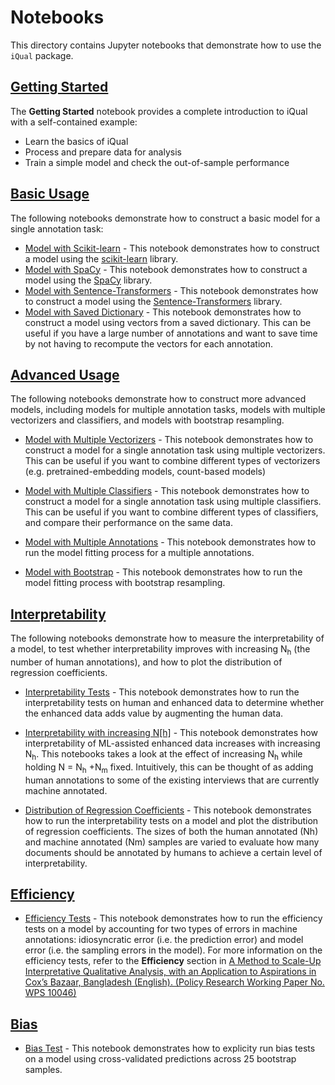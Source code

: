 # Notebooks

This directory contains Jupyter notebooks that demonstrate how to use the `iQual` package.

## [Getting Started](Getting%20Started.ipynb)

The **Getting Started** notebook provides a complete introduction to iQual with a self-contained example:
* Learn the basics of iQual
* Process and prepare data for analysis
* Train a simple model and check the out-of-sample performance

## [Basic Usage](basic/)

The following notebooks demonstrate how to construct a basic model for a single annotation task:
* [Model with Scikit-learn](basic/Model-Sklearn.ipynb) - This notebook demonstrates how to construct a model using the [scikit-learn](https://scikit-learn.org/stable/) library.
* [Model with SpaCy](basic/Model-SpaCy.ipynb) - This notebook demonstrates how to construct a model using the [SpaCy](https://spacy.io/) library.
* [Model with Sentence-Transformers](basic/Model-SentenceTransformers.ipynb) - This notebook demonstrates how to construct a model using the [Sentence-Transformers](https://www.sbert.net/) library.
* [Model with Saved Dictionary](basic/Model-SavedDictionary.ipynb) - This notebook demonstrates how to construct a model using vectors from a saved dictionary. This can be useful if you have a large number of annotations and want to save time by not having to recompute the vectors for each annotation.

## [Advanced Usage](advanced/)

The following notebooks demonstrate how to construct more advanced models, including models for multiple annotation tasks, models with multiple vectorizers and classifiers, and models with bootstrap resampling.

* [Model with Multiple Vectorizers](advanced/Model-MultipleVectorizers.ipynb) - This notebook demonstrates how to construct a model for a single annotation task using multiple vectorizers. This can be useful if you want to combine different types of vectorizers (e.g. pretrained-embedding models, count-based models)

* [Model with Multiple Classifiers](advanced/Model-MultipleClassifiers.ipynb) - This notebook demonstrates how to construct a model for a single annotation task using multiple classifiers. This can be useful if you want to combine different types of classifiers, and compare their performance on the same data.

* [Model with Multiple Annotations](advanced/Model-MultipleAnnotations.ipynb) - This notebook demonstrates how to run the model fitting process for a multiple annotations.

* [Model with Bootstrap](advanced/Model-Bootstrap.ipynb) - This notebook demonstrates how to run the model fitting process with bootstrap resampling.

## [Interpretability](interpretability/) 

The following notebooks demonstrate how to measure the interpretability of a model, to test whether interpretability improves with increasing N<sub>h</sub> (the number of human annotations), and how to plot the distribution of regression coefficients.

* [Interpretability Tests](interpretability/InterpretabilityTest.ipynb) - This notebook demonstrates how to run the interpretability tests on human and enhanced data to determine whether the enhanced data adds value by augmenting the human data.

* [Interpretability with increasing N[h]](interpretability/Interpretability_Increasing_N_h.ipynb) - This notebook demonstrates how interpretability of ML-assisted enhanced data increases with increasing N<sub>h</sub>. This notebooks takes a look at the effect of increasing N<sub>h</sub> while holding N = N<sub>h</sub> +N<sub>m</sub> fixed. Intuitively, this can be thought of as adding human annotations to some of the existing interviews that are currently machine annotated.

* [Distribution of Regression Coefficients](interpretability/RegressionCoefficientTest.ipynb) - This notebook demonstrates how to run the interpretability tests on a model and plot the distribution of regression coefficients. The sizes of both the human annotated (Nh) and machine annotated (Nm) samples are varied to evaluate how many documents should be annotated by humans to achieve a certain level of interpretability.

## [Efficiency](efficiency/)

* [Efficiency Tests](efficiency/EfficiencyTest.ipynb) - This notebook demonstrates how to run the efficiency tests on a model by accounting for two types of errors in machine annotations: idiosyncratic error (i.e. the prediction error) and model error (i.e. the sampling errors in the model).
For more information on the efficiency tests, refer to the **Efficiency** section in [A Method to Scale-Up Interpretative Qualitative Analysis, with an Application to Aspirations in Cox’s Bazaar, Bangladesh (English). (Policy Research Working Paper No. WPS 10046) ](http://documents.worldbank.org/curated/en/099759305162210822/IDU0a357362e00b6004c580966006b1c2f2e3996)

## [Bias](bias/)

* [Bias Test](bias/BiasTest.ipynb) - This notebook demonstrates how to explicity run bias tests on a model using cross-validated predictions across 25 bootstrap samples.

